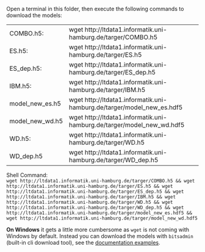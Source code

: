 Open a terminal in this folder, then execute the following commands to download the models:
<table>
<tr><td>COMBO.h5:</td><td>wget http://ltdata1.informatik.uni-hamburg.de/targer/COMBO.h5</td></tr>
<tr><td>ES.h5:</td><td>wget http://ltdata1.informatik.uni-hamburg.de/targer/ES.h5</td></tr>
<tr><td>ES_dep.h5:</td><td>wget http://ltdata1.informatik.uni-hamburg.de/targer/ES_dep.h5</td></tr>
<tr><td>IBM.h5:</td><td>wget http://ltdata1.informatik.uni-hamburg.de/targer/IBM.h5</td></tr>
<tr><td>model_new_es.h5</td><td>wget http://ltdata1.informatik.uni-hamburg.de/targer/model_new_es.hdf5</td></tr>
<tr><td>model_new_wd.h5</td><td>wget http://ltdata1.informatik.uni-hamburg.de/targer/model_new_wd.hdf5</td></tr>
<tr><td>WD.h5:</td><td>wget http://ltdata1.informatik.uni-hamburg.de/targer/WD.h5</td></tr>
<tr><td>WD_dep.h5</td><td>wget http://ltdata1.informatik.uni-hamburg.de/targer/WD_dep.h5</td></tr>
</table>

Shell Command:\
`wget http://ltdata1.informatik.uni-hamburg.de/targer/COMBO.h5 &&
wget http://ltdata1.informatik.uni-hamburg.de/targer/ES.h5 &&
wget http://ltdata1.informatik.uni-hamburg.de/targer/ES_dep.h5 &&
wget http://ltdata1.informatik.uni-hamburg.de/targer/IBM.h5 &&
wget http://ltdata1.informatik.uni-hamburg.de/targer/WD.h5 &&
wget http://ltdata1.informatik.uni-hamburg.de/targer/WD_dep.h5 &&
wget http://ltdata1.informatik.uni-hamburg.de/targer/model_new_es.hdf5 &&
wget http://ltdata1.informatik.uni-hamburg.de/targer/model_new_wd.hdf5`

**On Windows** it gets a little more cumbersome as `wget` is not coming with Windows by default.
Instead you can download the models with `bitsadmin` (built-in cli download tool), see the [documentation examples](https://docs.microsoft.com/en-us/windows-server/administration/windows-commands/bitsadmin-examples).
